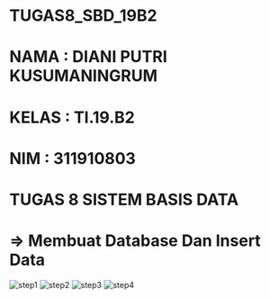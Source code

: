 # TUGAS8_SBD_19B2
# NAMA    : DIANI PUTRI KUSUMANINGRUM
# KELAS   : TI.19.B2
# NIM     : 311910803
# TUGAS 8 SISTEM BASIS DATA
# => Membuat Database Dan Insert Data
![step1](https://user-images.githubusercontent.com/81963657/124721477-0f273880-dea9-11eb-8445-256f7e4e0e05.PNG)
![step2](https://user-images.githubusercontent.com/81963657/124721518-18b0a080-dea9-11eb-8cf3-4f080c921287.PNG)
![step3](https://user-images.githubusercontent.com/81963657/124721609-28c88000-dea9-11eb-87f7-63292af62889.PNG)
![step4](https://user-images.githubusercontent.com/81963657/124722827-54983580-deaa-11eb-9733-ba5182186950.PNG)
